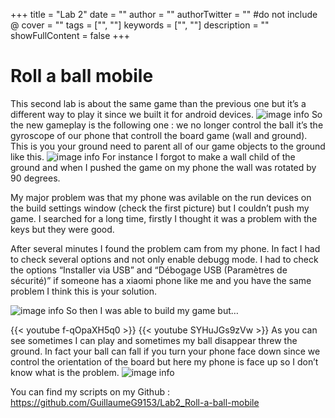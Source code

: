 +++
title = "Lab 2"
date = ""
author = ""
authorTwitter = "" #do not include @
cover = ""
tags = ["", ""]
keywords = ["", ""]
description = ""
showFullContent = false
+++

# Roll a ball mobile

This second lab is about the same game than the previous one but it’s a different way to play it since we built it for android devices.
![image info](/MyBlog/lab2-1.PNG)
So the new gameplay is the following one : we no longer control  the ball it’s the gyroscope of our phone that controll the board game (wall and ground). This is you your ground need to parent all of our game objects to the ground like this.
![image info](/MyBlog/lab2-2.PNG)
For instance I forgot to make a wall child of the ground and when I pushed the game on my phone the wall was rotated by 90 degrees.

My major problem was that my phone was avilable on the run devices on the build settings window (check the first picture) but I couldn’t push my game. I searched for a long time, firstly I thought it was a problem with the keys but they were good. 

After several minutes I found the problem cam from my phone. In fact I had to check several options and not only enable debugg mode. I had to check the options “Installer via USB” and “Débogage USB (Paramètres de sécurité)” if someone has a xiaomi phone like me and you have the same problem I think this is your solution.

![image info](/MyBlog/lab2-1i.jpg)
So then I was able to build my game but…

{{< youtube f-qOpaXH5q0 >}}
{{< youtube SYHuJGs9zVw >}}
As you can see sometimes I can play and sometimes my ball disappear threw the ground.
In fact your ball can fall if you turn your phone face down since we control the orientation of the board but here my phone is face up so I don’t know what is the problem.
![image info](/MyBlog/lab2fin.jpg)

You can find my scripts on my Github : https://github.com/GuillaumeG9153/Lab2_Roll-a-ball-mobile